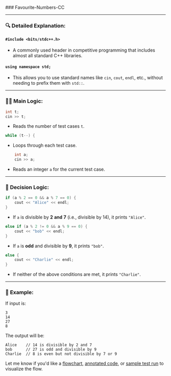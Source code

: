 ##﻿# Favourite-Numbers-CC


---

### 🔍 **Detailed Explanation:**

#### `#include <bits/stdc++.h>`

* A commonly used header in competitive programming that includes almost all standard C++ libraries.

#### `using namespace std;`

* This allows you to use standard names like `cin`, `cout`, `endl`, etc., without needing to prefix them with `std::`.

---

### 👨‍💻 **Main Logic:**

```cpp
int t;
cin >> t;
```

* Reads the number of test cases `t`.

```cpp
while (t--) {
```

* Loops through each test case.

```cpp
    int a;
    cin >> a;
```

* Reads an integer `a` for the current test case.

---

### 🧠 **Decision Logic:**

```cpp
if (a % 2 == 0 && a % 7 == 0) {
    cout << "Alice" << endl;
}
```

* If `a` is divisible by **2** **and** **7** (i.e., divisible by 14), it prints `"Alice"`.

```cpp
else if (a % 2 != 0 && a % 9 == 0) {
    cout << "bob" << endl;
}
```

* If `a` is **odd** and divisible by **9**, it prints `"bob"`.

```cpp
else {
    cout << "Charlie" << endl;
}
```

* If neither of the above conditions are met, it prints `"Charlie"`.

---

### 📌 **Example:**

If input is:

```
3
14
27
8
```

The output will be:

```
Alice    // 14 is divisible by 2 and 7
bob      // 27 is odd and divisible by 9
Charlie  // 8 is even but not divisible by 7 or 9
```

Let me know if you'd like a [flowchart](f), [annotated code](f), or [sample test run](f) to visualize the flow.
